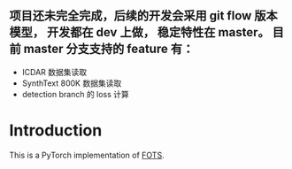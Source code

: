 ## 项目还未完全完成，后续的开发会采用 git flow 版本模型， 开发都在 dev 上做， 稳定特性在 master。 目前 master 分支支持的 feature 有：
 - ICDAR 数据集读取
 - SynthText 800K 数据集读取
 - detection branch 的 loss 计算
 
 

# Introduction

This is a PyTorch implementation of [FOTS](https://arxiv.org/abs/1801.01671).
